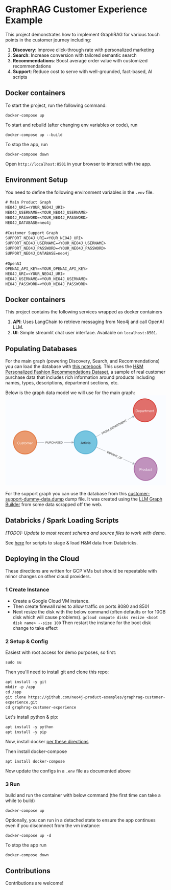 # GraphRAG Customer Experience Example

This project demonstrates how to implement GraphRAG for various touch points in the customer journey including:

1. __Discovery__: Improve click-through rate with personalized marketing
2. __Search__: Increase conversion with tailored semantic search
3. __Recommendations__: Boost average order value with customized recommendations
4. __Support__: Reduce cost to serve with well-grounded, fact-based, AI scripts

## Docker containers
To start the project, run the following command:

```
docker-compose up
```

To start and rebuild (after changing env variables or code), run

```
docker-compose up --build
```

To stop the app, run

```
docker-compose down
```

Open `http://localhost:8501` in your browser to interact with the app.

## Environment Setup

You need to define the following environment variables in the `.env` file.

```
# Main Product Graph
NEO4J_URI=<YOUR_NEO4J_URI>
NEO4J_USERNAME=<YOUR_NEO4J_USERNAME>
NEO4J_PASSWORD=<YOUR_NEO4J_PASSWORD>
NEO4J_DATABASE=neo4j

#Customer Support Graph
SUPPORT_NEO4J_URI=<YOUR_NEO4J_URI>
SUPPORT_NEO4J_USERNAME=<YOUR_NEO4J_USERNAME>
SUPPORT_NEO4J_PASSWORD=<YOUR_NEO4J_PASSWORD>
SUPPORT_NEO4J_DATABASE=neo4j

#OpenAI
OPENAI_API_KEY=<YOUR_OPENAI_API_KEY>
NEO4J_URI=<YOUR_NEO4J_URI>
NEO4J_USERNAME=<YOUR_NEO4J_USERNAME>
NEO4J_PASSWORD=<YOUR_NEO4J_PASSWORD>
```

## Docker containers

This project contains the following services wrapped as docker containers

1. **API**: Uses LangChain to retrieve messaging from Neo4j and call OpenAI LLM.
2. **UI**: Simple streamlit chat user interface. Available on `localhost:8501`.

## Populating Databases

For the main graph (powering Discovery, Search, and Recommendations)
you can load the database with [this notebook](https://github.com/neo4j-product-examples/graphrag-examples/blob/main/load-data/hm-data.ipynb). This uses the [H&M Personalized Fashion Recommendations Dataset](https://www.kaggle.com/competitions/h-and-m-personalized-fashion-recommendations/data), a sample of real customer purchase data that includes rich information around products including names, types, descriptions, department sections, etc.

Below is the graph data model we will use for the main graph:
<img src="images/hm-data-model.png" alt="summary" width="1000"/>

For the support graph you can use the database from this [customer-support-dummy-data.dump](customer-support-dummy-data.dump) dump file. It was created using the [LLM Graph Builder](https://neo4j.com/labs/genai-ecosystem/llm-graph-builder/) from some data scrapped off the web. 


## Databricks / Spark Loading Scripts
*\[TODO\]: Update to most recent schema and source files to work with demo.*

See [here](https://github.com/neo4j-product-examples/ds-spark-examples/tree/main/spark-databricks-delta-lake) for scripts to stage & load H&M data from Databricks.


## Deploying in the Cloud

These directions are written for GCP VMs but should be repeatable with minor changes on other cloud providers.

### 1 Create Instance
* Create a Google Cloud VM instance.
* Then create firewall rules to allow traffic on ports 8080 and 8501
* Next resize the disk with the below command (often defaults or for 10GB disk which will cause problems).
`gcloud compute disks resize <boot disk name> --size 100`
Then restart the instance for the boot disk change to take effect

### 2 Setup & Config
Easiest with root access for demo purposes, so first:

    sudo su

Then you'll need to install git and clone this repo:

    apt install -y git
    mkdir -p /app
    cd /app
    git clone https://github.com/neo4j-product-examples/graphrag-customer-experience.git
    cd graphrag-customer-experience

Let's install python & pip:

    apt install -y python
    apt install -y pip

Now, install docker [per these directions](https://docs.docker.com/engine/install/debian/#install-using-the-repository)

Then install docker-compose
    
    apt install docker-compose

Now update the configs in a `.env` file as documented above


### 3 Run
build and run the container with below command (the first time can take a while to build)

    docker-compose up

Optionally, you can run in a detached state to ensure the app continues even if you disconnect from the vm instance:

    docker-compose up -d

To stop the app run

    docker-compose down
## Contributions

Contributions are welcome!